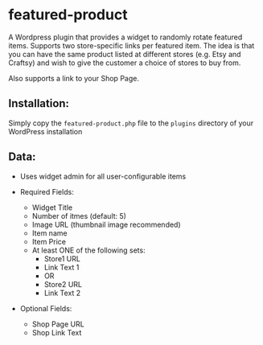# featured-product
A Wordpress plugin that provides a widget to randomly rotate featured items.  Supports two store-specific links per featured item.
The idea is that you can have the same product listed at different stores (e.g. Etsy and Craftsy) and
wish to give the customer a choice of stores to buy from.

Also supports a link to your Shop Page.

## Installation:
Simply copy the `featured-product.php` file to the `plugins` directory of your WordPress installation

## Data:
-  Uses widget admin for all user-configurable items
-  Required Fields:
    -  Widget Title
    -  Number of itmes (default: 5)
    -  Image URL (thumbnail image recommended)
    -  Item name
    -  Item Price
    -  At least ONE of the following sets:
        -  Store1 URL
        -  Link Text 1
        -  OR
        -  Store2 URL
        -  Link Text 2

-  Optional Fields:
    -  Shop Page URL
    -  Shop Link Text
